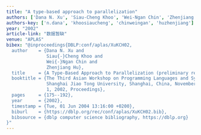 ```yaml
---
title: "A type-based approach to parallelization"
authors: ['Dana N. Xu', 'Siau-Cheng Khoo', 'Wei-Ngan Chin', 'Zhenjiang Hu']
authors-key: ['n.dana', 'khoosiaucheng', 'chinweingan', 'huzhenjiang']
year: "2002"
article-link: "数据暂缺"
venue: "APLAS"
bibex: "@inproceedings{DBLP:conf/aplas/XuKCH02,
  author    = {Dana N. Xu and
               Siau{-}Cheng Khoo and
               Wei{-}Ngan Chin and
               Zhenjiang Hu},
  title     = {A Type-Based Approach to Parallelization (preliminary report)},
  booktitle = {The Third Asian Workshop on Programming Languages and Systems, APLAS'02,
               Shanghai Jiao Tong University, Shanghai, China, November 29 - December
               1, 2002, Proceedings},
  pages     = {175--192},
  year      = {2002},
  timestamp = {Tue, 01 Jun 2004 13:16:00 +0200},
  biburl    = {https://dblp.org/rec/conf/aplas/XuKCH02.bib},
  bibsource = {dblp computer science bibliography, https://dblp.org}
}"
---
```

